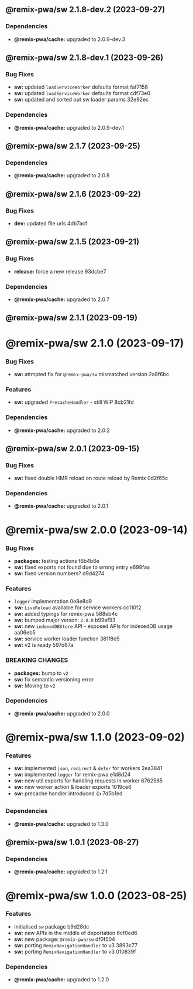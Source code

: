## @remix-pwa/sw 2.1.8-dev.2 (2023-09-27)





### Dependencies

* **@remix-pwa/cache:** upgraded to 2.0.9-dev.3

## @remix-pwa/sw 2.1.8-dev.1 (2023-09-26)


### Bug Fixes

* **sw:** updated `loadServiceWorker` defaults format faf7158
* **sw:** updated `loadServiceWorker` defaults format cdf73e0
* **sw:** updated and sorted out sw loader params 32e92ec





### Dependencies

* **@remix-pwa/cache:** upgraded to 2.0.9-dev.1

## @remix-pwa/sw 2.1.7 (2023-09-25)


### Dependencies

* **@remix-pwa/cache:** upgraded to 2.0.8

## @remix-pwa/sw 2.1.6 (2023-09-22)


### Bug Fixes

* **dev:** updated file urls 4db7acf

## @remix-pwa/sw 2.1.5 (2023-09-21)


### Bug Fixes

* **release:** force a new release 93dcbe7





### Dependencies

* **@remix-pwa/cache:** upgraded to 2.0.7

## @remix-pwa/sw 2.1.1 (2023-09-19)

# @remix-pwa/sw 2.1.0 (2023-09-17)


### Bug Fixes

* **sw:** attmpted fix for `@remix-pwa/sw` mismatched version 2a8f6bc


### Features

* **sw:** upgraded `PrecacheHandler` - still WiP 8cb21fd





### Dependencies

* **@remix-pwa/cache:** upgraded to 2.0.2

## @remix-pwa/sw 2.0.1 (2023-09-15)


### Bug Fixes

* **sw:** fixed double HMR reload on route reload by Remix 0d2f65c





### Dependencies

* **@remix-pwa/cache:** upgraded to 2.0.1

# @remix-pwa/sw 2.0.0 (2023-09-14)


### Bug Fixes

* **packages:** testing actions f6b4b6e
* **sw:** fixed exports not found due to wrong entry e698faa
* **sw:** fixed version numbers? d9d4274


### Features

* `logger` implementation 0e8e8d9
* **sw:** `LiveReload` available for service workers cc110f2
* **sw:** added typings for remix-pwa 588eb4c
* **sw:** bumped major verson: `2.0.0` b99af93
* **sw:** new `indexedDBStore` API - exposed APIs for indexedDB usage aa06eb5
* **sw:** service worker loader function 381f8d5
* **sw:** v2 is ready 597d67a


### BREAKING CHANGES

* **packages:** bump to `v2`
* **sw:** fix semantic versioning error
* **sw:** Moving to `v2`





### Dependencies

* **@remix-pwa/cache:** upgraded to 2.0.0

# @remix-pwa/sw 1.1.0 (2023-09-02)


### Features

* **sw:** implemented `json`, `redirect` & `defer` for workers 2ea3841
* **sw:** implemented `logger` for remix-pwa e1d8d24
* **sw:** new util exports for handling requests in worker 6762585
* **sw:** new worker action & loader exports 1019ce6
* **sw:** precache handler introduced :+1: 7d5b1ed





### Dependencies

* **@remix-pwa/cache:** upgraded to 1.3.0

## @remix-pwa/sw 1.0.1 (2023-08-27)





### Dependencies

* **@remix-pwa/cache:** upgraded to 1.2.1

# @remix-pwa/sw 1.0.0 (2023-08-25)


### Features

* Initialised `sw` package b9d28dc
* **sw:** new APIs in the middle of deportation 6cf0ed6
* **sw:** new package: `@remix-pwa/sw` df0f504
* **sw:** porting `RemixNavigationHandler` to v3 3893c77
* **sw:** porting `RemixNavigationHandler` to v3 010839f





### Dependencies

* **@remix-pwa/cache:** upgraded to 1.2.0
